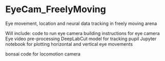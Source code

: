 # EyeCam_FreelyMoving
Eye movement, location and neural data tracking in freely moving arena 

Will include:
code to run eye camera
building instructions for eye camera
Eye video pre-processing
DeepLabCut model for tracking pupil 
Jupyter notebook for plotting horizontal and vertical eye movements

bonsai code for locomotion camera
